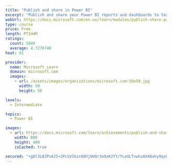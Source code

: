 ```yaml
---
title: "Publish and share in Power BI"
excerpt: "Publish and share your Power BI reports and dashboards to teammates in your organization or to everyone on the web."
webUrl: https://docs.microsoft.com/en-us/learn/modules/publish-share-power-bi/
type: course
price: Free
length: PT1H4M
ratings:
  count: 5049
  average: 4.7270746
heat: 61

provider:
  name: Microsoft Learn
  domain: microsoft.com
  images:
    - url: /assets/images/organizations/microsoft.com-50x50.jpg
      width: 50
      height: 50

levels:
  - Intermediate

topics:
  - Power BI

images:
  - url: https://docs.microsoft.com/learn/achievements/publish-and-share-with-power-bi-desktop-social.png
    width: 800
    height: 400
    isCached: true

secured: "+g6l3LBJPuAJ5+2PcSVIkzc60VjUUQr3o9xK2TY/YLeULTvwhzAX4Qahy9qsKFYMEb/w2m/BsAK9shZ25Tsq4wOaKY7z9NoY0lE3sVX9g4N0TrmO8WlXOFaKMah5z+gGI4pPUORkne/RZoQkdSV3gKj2tJO6NgkoegikPhb6Qrp7zEUWpS+/bOnX5TIX4fiFQ4NiDhzbjUQJsM3aLsbHex5Nk8+WdnW4WQfXPzY5NMqI49VxuVYUkemU/3C3TFRm5snAcnKOzcJGrFSlDMbz8C+roYgb4lk+bnUlWpdYysMkAr7LM3VnGgw6ldcihISBDhaiN6d+NZeNxT3Zib12yGZ0+H7VoLeLRQ0oUqj81lMM2opJYfxMOLXGrIdGGuw86AHK0yciJYqMnRxUp6xTWSy5USJZdBpaCeOSNWBPGWc=;U8mufQRuh0ByVAXc95ZZhQ=="
---
```


